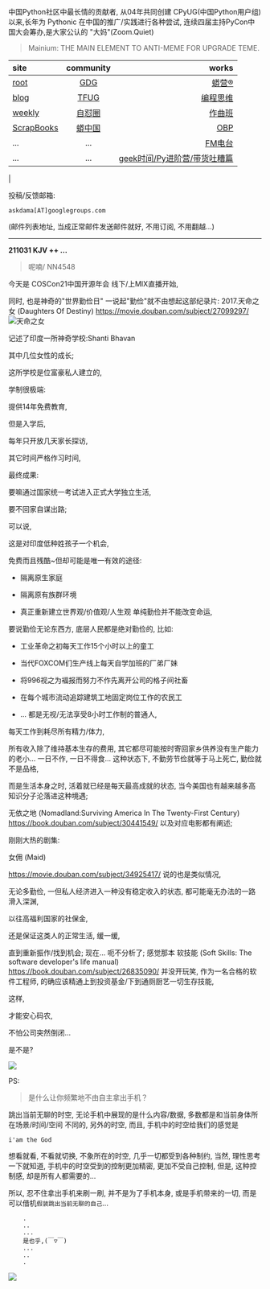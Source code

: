 中国Python社区中最长情的贡献者, 从04年共同创建 CPyUG(中国Python用户组)以来,长年为 Pythonic 在中国的推广/实践进行各种尝试, 连续四届主持PyCon中国大会筹办,是大家公认的 "大妈"(Zoom.Quiet)

> Mainium: THE MAIN ELEMENT TO ANTI-MEME FOR UPGRADE TEME.

| site | community | works |
| :-----| :----: | ----: |
| [root](http://zoomquiet.io/) | [GDG](https://blog.zhgdg.org/) | [蟒营®](https://doc.101.camp/) |
| [blog](https://blog.zoomquiet.io/pages/zoomquiet.html) | [TFUG](http://zh.tfug.world/) | [编程思维](https://py.101.camp/) |
| [weekly](http://weekly.pychina.org/) | [自怼圈](https://du.101.camp/) | [作曲班](https://mu.101.camp/) |
| [ScrapBooks](https://zoomquiet.io/collection.html) | [蟒中国](https://pychina.org/) | [OBP](https://zoomquiet.io/obp/index.html) |
| ... | ... | [FM电台](https://fm.101.camp/) |
| ... | ... | [geek时间/Py进阶营/带货吐糟篇](https://fm.101.camp/2020/geek2py-dama.html) 
 |


投稿/反馈邮箱:

    askdama[AT]googlegroups.com

(邮件列表地址, 
当成正常邮件发送邮件就好, 不用订阅, 不用翻越...)


---------------------------------------------------
**211031 KJV ++ ...**

> 呢喃/ NN4548




今天是 COSCon21中国开源年会 线下/上MIX直播开始,

同时,
也是神奇的"世界勤俭日"
一说起"勤俭"就不由想起这部纪录片:
2017.天命之女 (Daughters Of Destiny)
https://movie.douban.com/subject/27099297/
![天命之女](https://ipic.zoomquiet.top/2021-10-30-ScreenShot%202021-10-30%2010.12.05.jpg)

记述了印度一所神奇学校:Shanti Bhavan

其中几位女性的成长;

这所学校是位富豪私人建立的,

学制很极端:

提供14年免费教育,

但是入学后,

每年只开放几天家长探访,

其它时间严格作习时间,

最终成果:

要嘛通过国家统一考试进入正式大学独立生活,

要不回家自谋出路;

可以说,

这是对印度低种姓孩子一个机会,

免费而且残酷~但却可能是唯一有效的途径:
- 隔离原生家庭

- 隔离原有族群环境
- 真正重新建立世界观/价值观/人生观
单纯勤俭并不能改变命运,

要说勤俭无论东西方,
底层人民都是绝对勤俭的,
比如:
- 工业革命之初每天工作15个小时以上的童工

- 当代FOXCOM们生产线上每天自学加班的厂弟厂妹
- 将996视之为褔报而努力不作先离开公司的格子间社畜
- 在每个城市流动追踪建筑工地固定岗位工作的农民工
- ...
都是无视/无法享受8小时工作制的普通人,

每天工作到耗尽所有精力/体力,

所有收入除了维持基本生存的费用,
其它都尽可能按时寄回家乡供养没有生产能力的老小...
一日不作,
一日不得食...
这种状态下,
不勤劳节俭就等于马上死亡,
勤俭就不是品格,

而是生活本身之时,
活着就已经是每天最高成就的状态,
当今美国也有越来越多高知识分子沦落进这种境遇;

无依之地 (Nomadland:Surviving America In The Twenty-First Century)
https://book.douban.com/subject/30441549/
以及对应电影都有阐述;

刚刚大热的剧集:

女佣 (Maid)

https://movie.douban.com/subject/34925417/
说的也是类似情况,

无论多勤俭,
一但私人经济进入一种没有稳定收入的状态,
都可能毫无办法的一路滑入深渊,

以往高福利国家的社保金,

还是保证这类人的正常生活,
缓一缓,

直到重新振作/找到机会;
现在...
呃不分析了;
感觉那本 
软技能 (Soft Skills: The software developer's life manual)
https://book.douban.com/subject/26835090/
并没开玩笑,
作为一名合格的软件工程师,
的确应该精通上到投资基金/​下到通厕厨艺一切生存技能,

这样,

才能安心码农,

不怕公司突然倒闭...

是不是?​










![](https://ipic.zoomquiet.top/2021-10-30-zq42-today-card-2110.031.jpeg)


PS:
> 是什么让你频繁地不由自主拿出手机？

跳出当前无聊的时空,
无论手机中展现的是什么内容/数据,
多数都是和当前身体所在场景/时间/空间 不同的,
另外的时空,
而且, 手机中的时空给我们的感觉是

    i'am the God

想看就看, 不看就切换,
不象所在的时空, 几乎一切都受到各种制约,
当然,
理性思考一下就知道,
手机中的时空受到的控制更加精密, 更加不受自己控制,
但是, 这种控制感,
却是所有人都需要的...

所以, 
忍不住拿出手机来刷一刷,
并不是为了手机本身, 或是手机带来的一切,
而是可以借机`假装跳出当前无聊的自己`...



```
    .
    ..
    ...
    是也乎,(￣▽￣)
    ...
    ..
    .
```


![](http://ydlj.zoomquiet.top/ipic/2021-07-10-210701DU21-zip.jpg)

